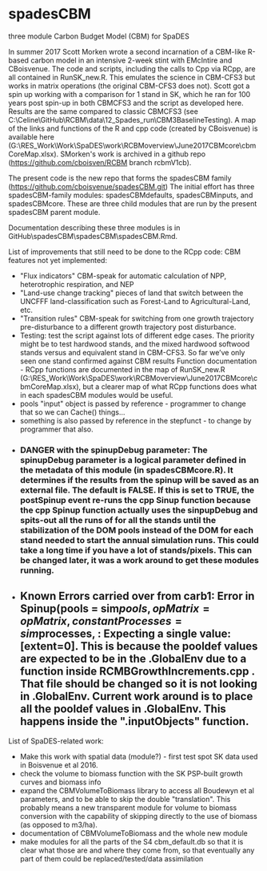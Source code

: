# spadesCBM
three module Carbon Budget Model (CBM) for SpaDES

In summer 2017 Scott Morken wrote a second incarnation of a CBM-like R-based carbon model in an intensive 2-week stint with EMcIntire and CBoisvenue. The code and scripts, including the calls to Cpp via RCpp, are all contained in RunSK_new.R. This emulates the science in CBM-CFS3 but works in matrix operations (the original CBM-CFS3 does not). Scott got a spin up working with a comparison for 1 stand in SK, which he ran for 100 years post spin-up in both CBMCFS3 and the script as developed here. Results are the same compared to classic CBMCFS3 (see C:\Celine\GitHub\RCBM\data\12_Spades_run\CBM3BaselineTesting). A map of the links and functions of the R and cpp code (created by CBoisvenue) is available here (G:\RES_Work\Work\SpaDES\work\RCBMoverview\June2017CBMcore\cbmCoreMap.xlsx). SMorken's work is archived in a github repo (https://github.com/cboisven/RCBM branch rcbmV1cb).

The present code is the new repo that forms the spadesCBM family (https://github.com/cboisvenue/spadesCBM.git) The initial effort has three spadesCBM-family modules: spadesCBMdefaults, spadesCBMinputs, and spadesCBMcore. These are three child modules that are run by the present spadesCBM parent module. 

Documentation describing these three modules is in GitHub\spadesCBM\spadesCBM\spadesCBM.Rmd.

List of improvements that still need to be done to the RCpp code:
CBM features not yet implemented:
- "Flux indicators" CBM-speak for automatic calculation of NPP, heterotrophic respiration, and NEP
- "Land-use change tracking" pieces of land that switch between the UNCFFF land-classification such as Forest-Land to Agricultural-Land, etc.
- "Transition rules" CBM-speak for switching from one growth trajectory pre-disturbance to a different growth trajectory post disturbance.
- Testing: test the script against lots of different edge cases.  The priority might be to test hardwood stands, and the mixed hardwood softwood stands versus and equivalent stand in CBM-CFS3.  So far we’ve only seen one stand confirmed against CBM results
Function documentation - RCpp functions are documented in the map of RunSK_new.R (G:\RES_Work\Work\SpaDES\work\RCBMoverview\June2017CBMcore\cbmCoreMap.xlsx), but a clearer map of what RCpp functions does what in each spadesCBM modules would be useful.
- pools "input" object is passed by reference - programmer to change that so we can Cache() things...
- something is also passed by reference in the stepfunct - to change by programmer that also.
- ### DANGER with the spinupDebug parameter: The spinupDebug parameter is a logical parameter defined in the metadata of this module (in spadesCBMcore.R). It determines if the results from the spinup will be saved as an external file. The default is FALSE. If this is set to TRUE, the postSpinup event re-runs the cpp Sinup function because the cpp Spinup function actually uses the sinpupDebug and spits-out all the runs of for all the stands until the stabilization of the DOM pools instead of the DOM for each stand needed to start the annual simulation runs. This could take a long time if you have a lot of stands/pixels. This can be changed later, it was a work around to get these modules running. 
- ## Known Errors carried over from carb1: Error in Spinup(pools = sim$pools, opMatrix = opMatrix, constantProcesses = sim$processes,  :   Expecting a single value: [extent=0]. This is because the pooldef values are expected to be in the .GlobalEnv due to a function inside RCMBGrowthIncrements.cpp . That file should be changed so it is not looking in .GlobalEnv. Current work around is to place all the pooldef values in .GlobalEnv. This happens inside the ".inputObjects" function.

List of SpaDES-related work:
- Make this work with spatial data (module?) - first test spot SK data used in Boisvenue et al 2016.
- check the volume to biomass function with the SK PSP-built growth curves and biomass info
- expand the CBMVolumeToBiomass library to access all Boudewyn et al parameters, and to be able to skip the double "translation". This probably means a new transparent module for volume to biomass conversion with the capability of skipping directly to the use of biomass (as opposed to m3/ha).
- documentation of CBMVolumeToBiomass and the whole new module
- make modules for all the parts of the S4 cbm_default.db so that it is clear what those are and where they come from, so that eventually any part of them could be replaced/tested/data assimilation
 

